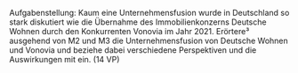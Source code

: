 Aufgabenstellung: 
Kaum eine Unternehmensfusion wurde in Deutschland so stark diskutiert wie die Übernahme des Immobilienkonzerns Deutsche Wohnen durch den Konkurrenten Vonovia im Jahr 2021.
Erörtere³ ausgehend von M2 und M3 die Unternehmensfusion von Deutsche Wohnen und Vonovia und beziehe dabei verschiedene Perspektiven und die Auswirkungen mit ein. (14 VP)